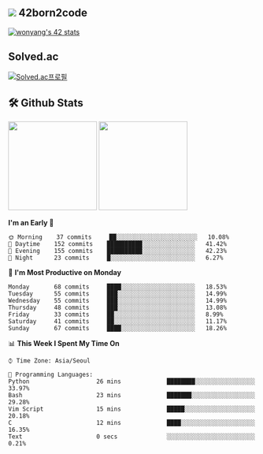 
## <img src="https://img.shields.io/badge/-000000?style=flat&logo=42&logoColor=white"> 42born2code
[![wonyang's 42 stats](https://badge42.vercel.app/api/v2/cl5nhe5b6007809kydha7ht42/stats?cursusId=21&coalitionId=88)](https://profile.intra.42.fr/users/wonyang)

## Solved.ac
[![Solved.ac프로필](http://mazassumnida.wtf/api/v2/generate_badge?boj=bennyws)](https://solved.ac/bennyws)

## 🛠️ Github Stats
<p>
  <img height="180em" src="https://github-readme-stats-veggie-garden.vercel.app/api?username=gemstoneyang&show_icons=true&include_all_commits=true&bg_color=30,e96443,904e95&title_color=fff&text_color=fff">
  <img height="180em" src="https://github-readme-stats-veggie-garden.vercel.app/api/top-langs/?username=gemstoneyang&layout=compact&bg_color=30,e96443,904e95&title_color=fff&text_color=fff">
</p>

<!--START_SECTION:waka-->
**I'm an Early 🐤** 

```text
🌞 Morning    37 commits     ██░░░░░░░░░░░░░░░░░░░░░░░   10.08% 
🌆 Daytime    152 commits    ██████████░░░░░░░░░░░░░░░   41.42% 
🌃 Evening    155 commits    ██████████░░░░░░░░░░░░░░░   42.23% 
🌙 Night      23 commits     █░░░░░░░░░░░░░░░░░░░░░░░░   6.27%

```
📅 **I'm Most Productive on Monday** 

```text
Monday       68 commits     ████░░░░░░░░░░░░░░░░░░░░░   18.53% 
Tuesday      55 commits     ███░░░░░░░░░░░░░░░░░░░░░░   14.99% 
Wednesday    55 commits     ███░░░░░░░░░░░░░░░░░░░░░░   14.99% 
Thursday     48 commits     ███░░░░░░░░░░░░░░░░░░░░░░   13.08% 
Friday       33 commits     ██░░░░░░░░░░░░░░░░░░░░░░░   8.99% 
Saturday     41 commits     ██░░░░░░░░░░░░░░░░░░░░░░░   11.17% 
Sunday       67 commits     ████░░░░░░░░░░░░░░░░░░░░░   18.26%

```


📊 **This Week I Spent My Time On** 

```text
⌚︎ Time Zone: Asia/Seoul

💬 Programming Languages: 
Python                   26 mins             ████████░░░░░░░░░░░░░░░░░   33.97% 
Bash                     23 mins             ███████░░░░░░░░░░░░░░░░░░   29.28% 
Vim Script               15 mins             █████░░░░░░░░░░░░░░░░░░░░   20.18% 
C                        12 mins             ████░░░░░░░░░░░░░░░░░░░░░   16.35% 
Text                     0 secs              ░░░░░░░░░░░░░░░░░░░░░░░░░   0.21%

```


<!--END_SECTION:waka-->
